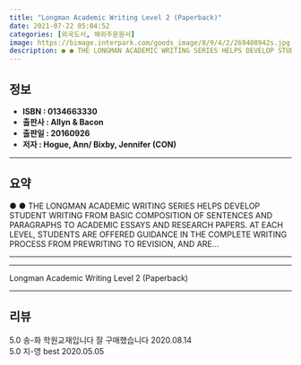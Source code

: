 ```yaml
---
title: "Longman Academic Writing Level 2 (Paperback)"
date: 2021-07-22 05:04:52
categories: [외국도서, 해외주문원서]
image: https://bimage.interpark.com/goods_image/8/9/4/2/269408942s.jpg
description: ● ● THE LONGMAN ACADEMIC WRITING SERIES HELPS DEVELOP STUDENT WRITING FROM BASIC COMPOSITION OF SENTENCES AND PARAGRAPHS TO ACADEMIC ESSAYS AND RESEARCH PAPER
---
```


## **정보**

- **ISBN : 0134663330**
- **출판사 : Allyn & Bacon**
- **출판일 : 20160926**
- **저자 : Hogue, Ann/ Bixby, Jennifer (CON)**

------



## **요약**

●  ●  THE LONGMAN ACADEMIC WRITING SERIES HELPS DEVELOP STUDENT WRITING FROM BASIC COMPOSITION OF SENTENCES AND PARAGRAPHS TO ACADEMIC ESSAYS AND RESEARCH PAPERS. AT EACH LEVEL, STUDENTS ARE OFFERED GUIDANCE IN THE COMPLETE WRITING PROCESS FROM PREWRITING TO REVISION, AND ARE... 

------



------


Longman Academic Writing Level 2 (Paperback) 

------


## **리뷰** 

5.0 송-화 학원교재입니다 잘 구매했습니다 2020.08.14 <br/>5.0 지-영 best 2020.05.05 <br/>